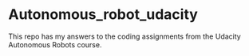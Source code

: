 # Autonomous_robot_udacity
This repo has my answers to the coding assignments from the Udacity Autonomous Robots course. 
